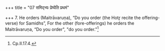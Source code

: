 +++
title = "07 समिद्भ्यः प्रेष्येति प्रथमं"

+++
7. He orders (Maitrāvaruṇa), “Do you order (the Hotr̥ recite the offering-verse) for Samidhs”, For the other (fore-offerings) he orders the Maitrāvaruṇa, “Do you order", "do you order."[^1]  


[^1]: Cp.II.17.4. 

